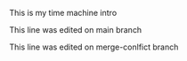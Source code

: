 This is my time machine intro

This line was edited on main branch

This line was edited on merge-conlfict branch
